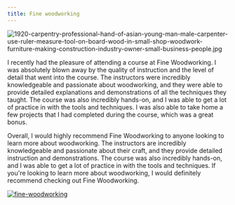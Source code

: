 ```yaml
---
title: Fine woodworking
---
```


![1920-carpentry-professional-hand-of-asian-young-man-male-carpenter-use-ruler-measure-tool-on-board-wood-in-small-shop-woodwork-furniture-making-construction-industry-owner-small-business-people.jpg](/1920-carpentry-professional-hand-of-asian-young-man-male-carpenter-use-ruler-measure-tool-on-board-wood-in-small-shop-woodwork-furniture-making-construction-industry-owner-small-business-people.jpg)

I recently had the pleasure of attending a course at Fine Woodworking. I was absolutely blown away by the quality of instruction and the level of detail that went into the course. The instructors were incredibly knowledgeable and passionate about woodworking, and they were able to provide detailed explanations and demonstrations of all the techniques they taught. The course was also incredibly hands-on, and I was able to get a lot of practice in with the tools and techniques. I was also able to take home a few projects that I had completed during the course, which was a great bonus.

Overall, I would highly recommend Fine Woodworking to anyone looking to learn more about woodworking. The instructors are incredibly knowledgeable and passionate about their craft, and they provide detailed instruction and demonstrations. The course was also incredibly hands-on, and I was able to get a lot of practice in with the tools and techniques. If you're looking to learn more about woodworking, I would definitely recommend checking out Fine Woodworking.

[![fine-woodworking](<https://dabuttonfactory.com/button.png?t=CHECK+SERVICE&f=Noto+Sans-Bold&ts=26&tc=fff&hp=45&vp=20&c=11&bgt=unicolored&bgc=4bd42f>)](<https://www.bark.com/?a_aid=5d2d0e83cdc3>)